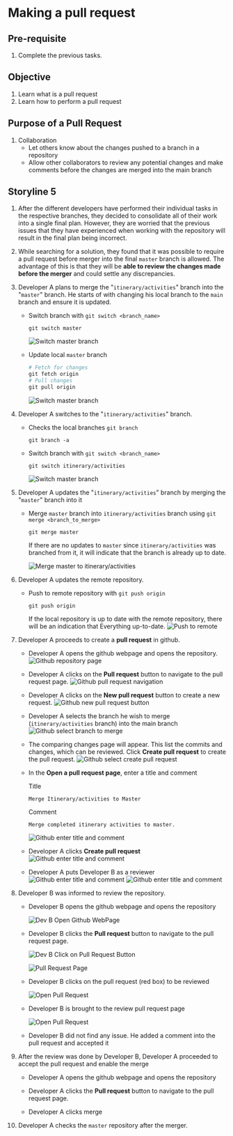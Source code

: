 # Making a pull request

## Pre-requisite
1. Complete the previous tasks.

## Objective
1. Learn what is a pull request
2. Learn how to perform a pull request

## Purpose of a Pull Request
1. Collaboration
    - Let others know about the changes pushed to a branch in a repository
    - Allow other collaborators to review any potential changes and make comments before the changes are merged into the main branch

## Storyline 5
1. After the different developers have performed their individual tasks in the respective branches, they decided to consolidate all of their work into a single final plan. However, they are worried that the previous issues that they have experienced when working with the repository will result in the final plan being incorrect. 

2. While searching for a solution, they found that it was possible to require a pull request before merger into the final `master` branch is allowed. The advantage of this is that they will be **able to review the changes made before the merger** and could settle any discrepancies.

3. Developer A plans to merge the "`itinerary/activities`" branch into the "`master`" branch. He starts of with changing his local branch to the `main` branch and ensure it is updated.

    - Switch branch with `git switch <branch_name>`
         ```
        git switch master
        ```
        ![Switch master branch](../images/4_5/4_5_git_switch_itinerary_to_master.png)

    - Update local `master` branch
        ```ps1
        # Fetch for changes
        git fetch origin
        # Pull changes
        git pull origin
        ```
        ![Switch master branch](../images/4_5/4_5_git_pull_devA_master.png)

4. Developer A switches to the "`itinerary/activities`" branch.

    - Checks the local branches `git branch`
        ```
        git branch -a
        ```
    - Switch branch with `git switch <branch_name>`
         ```
        git switch itinerary/activities
        ```
        ![Switch master branch](../images/4_5/4_5_git_switch_master_to_itinerary.png)

5. Developer A updates the "`itinerary/activities`" branch by merging the "`master`" branch into it

    - Merge `master` branch into `itinerary/activities` branch using `git merge <branch_to_merge>`
        ```
        git merge master
        ```

        If there are no updates to `master` since `itinerary/activities` was branched from it, it will indicate that the branch is already up to date.

        ![Merge master to itinerary/activities](../images/4_5/4_5_git_merge_master_to_itinerary.png)

6. Developer A updates the remote repository. 
    
    - Push to remote repository with `git push origin`
        ```
        git push origin
        ```
        If the local repository is up to date with the remote repository, there will be an indication that Everything up-to-date.
        ![Push to remote](../images/4_5/4_5_git_push_devA_itinerary.png)

7. Developer A proceeds to create a **pull request** in github.

    - Developer A opens the github webpage and opens the repository.
    ![Github repository page](../images/4_5/5_4_github_repository_page.png)

    - Developer A clicks on the **Pull request** button to navigate to the pull request page.
    ![Github pull request navigation](../images/4_5/5_4_github_repository_page_pull_req_btn.png)

    - Developer A clicks on the **New pull request** button to create a new request.
    ![Github new pull request button](../images/4_5/5_4_github_pull_request_page_new_req_btn.png)

    - Developer A selects the branch he wish to merge (`itinerary/activities` branch) into the main branch  
    ![Github select branch to merge](../images/4_5/5_4_github_pull_request_page_select_branch_to_merge.png)
    
    - The comparing changes page will appear. This list the commits and changes, which can be reviewed. Click **Create pull request** to create the pull request.
    ![Github select create pull request](../images/4_5/4_5_github_pull_request_comparing_changes.png)

    - In the **Open a pull request page**, enter a title and comment
        
        Title
        ```
        Merge Itinerary/activities to Master
        ```

        Comment
        ```
        Merge completed itinerary activities to master.
        ```
        ![Github enter title and comment](../images/4_5/5_4_github_open_pull_request_title_comment.png)

    - Developer A clicks **Create pull request**
    ![Github enter title and comment](../images/4_5/5_4_github_open_pull_create_btn.png)

    - Developer A puts Developer B as a reviewer
    ![Github enter title and comment](../images/4_5/5_4_github_select_reviewer.png)
    ![Github enter title and comment](../images/4_5/5_4_github_reviewer_selected.png)


8. Developer B was informed to review the repository.

    - Developer B opens the github webpage and opens the repository

        ![Dev B Open Github WebPage](../images/4_5/4_5_Dev_B_Open_Github_WebPage.png)

    - Developer B clicks the **Pull request** button to navigate to the pull request page.

        ![Dev B Click on Pull Request Button](../images/4_5/4_5_Dev_B_Click_Pull_Request_Btn.png)

        ![Pull Request Page](../images/4_5/4_5_Pull_Request_Page.png)

    - Developer B clicks on the pull request (red box) to be reviewed

        ![Open Pull Request](../images/4_5/4_5_Open_Pull_Request.png)

    - Developer B is brought to the review pull request page

        ![Open Pull Request](../images/4_5/4_5_review_pull_request_page.gif)

    - Developer B did not find any issue. He added a comment into the pull request and accepted it

9. After the review was done by Developer B, Developer A proceeded to accept the pull request and enable the merge

    - Developer A opens  the github webpage and opens the repository

    - Developer A clicks the **Pull request** button to navigate to the pull request page.

    - Developer A clicks merge 

10. Developer A checks the `master` repository after the merger.

